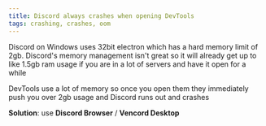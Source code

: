 ```yaml
---
title: Discord always crashes when opening DevTools
tags: crashing, crashes, oom
---
```


Discord on Windows uses 32bit electron which has a hard memory limit of 2gb. Discord's memory management isn't great so it will already get up to like 1.5gb ram usage if you are in a lot of servers and have it open for a while

DevTools use a lot of memory so once you open them they immediately push you over 2gb usage and Discord runs out and crashes

**Solution**: use **Discord Browser** / **Vencord Desktop** 
